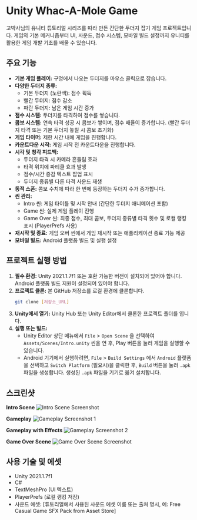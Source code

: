# Unity Whac-A-Mole Game

고박사님의 유니티 튜토리얼 시리즈를 따라 만든 간단한 두더지 잡기 게임 프로젝트입니다. 게임의 기본 메커니즘부터 UI, 사운드, 점수 시스템, 모바일 빌드 설정까지 유니티를 활용한 게임 개발 기초를 배울 수 있습니다.

## 주요 기능

*   **기본 게임 플레이:** 구멍에서 나오는 두더지를 마우스 클릭으로 잡습니다.
*   **다양한 두더지 종류:**
    *   기본 두더지 (노란색): 점수 획득
    *   빨간 두더지: 점수 감소
    *   파란 두더지: 남은 게임 시간 증가
*   **점수 시스템:** 두더지를 타격하여 점수를 쌓습니다.
*   **콤보 시스템:** 연속 타격 성공 시 콤보가 쌓이며, 점수 배율이 증가합니다. (빨간 두더지 타격 또는 기본 두더지 놓칠 시 콤보 초기화)
*   **게임 타이머:** 제한 시간 내에 게임을 진행합니다.
*   **카운트다운 시작:** 게임 시작 전 카운트다운을 진행합니다.
*   **시각 및 청각 피드백:**
    *   두더지 타격 시 카메라 흔들림 효과
    *   타격 위치에 파티클 효과 발생
    *   점수/시간 증감 텍스트 팝업 표시
    *   두더지 종류별 다른 타격 사운드 재생
*   **동적 스폰:** 콤보 수치에 따라 한 번에 등장하는 두더지 수가 증가합니다.
*   **씬 관리:**
    *   Intro 씬: 게임 타이틀 및 시작 안내 (간단한 두더지 애니메이션 포함)
    *   Game 씬: 실제 게임 플레이 진행
    *   Game Over 씬: 최종 점수, 최대 콤보, 두더지 종류별 타격 횟수 및 로컬 랭킹 표시 (PlayerPrefs 사용)
*   **재시작 및 종료:** 게임 오버 씬에서 게임 재시작 또는 애플리케이션 종료 기능 제공
*   **모바일 빌드:** Android 플랫폼 빌드 및 실행 설정

## 프로젝트 실행 방법

1.  **필수 환경:** Unity 2021.1.7f1 또는 호환 가능한 버전이 설치되어 있어야 합니다. Android 플랫폼 빌드 지원이 설정되어 있어야 합니다.
2.  **프로젝트 클론:** 본 GitHub 저장소를 로컬 환경에 클론합니다.
    ```bash
    git clone [저장소_URL]
    ```
3.  **Unity에서 열기:** Unity Hub 또는 Unity Editor에서 클론한 프로젝트 폴더를 엽니다.
4.  **실행 또는 빌드:**
    *   Unity Editor 상단 메뉴에서 `File` > `Open Scene` 을 선택하여 `Assets/Scenes/Intro.unity` 씬을 연 후, Play 버튼을 눌러 게임을 실행할 수 있습니다.
    *   Android 기기에서 실행하려면, `File` > `Build Settings` 에서 `Android` 플랫폼을 선택하고 `Switch Platform` (필요시)을 클릭한 후, `Build` 버튼을 눌러 `.apk` 파일을 생성합니다. 생성된 `.apk` 파일을 기기로 옮겨 설치합니다.

## 스크린샷

<!-- Intro 씬 스크린샷Placeholder -->
**Intro Scene**
![Intro Scene Screenshot](path/to/intro_scene_screenshot.png)

<!-- 게임 플레이 스크린샷 Placeholder 1 -->
**Gameplay**
![Gameplay Screenshot 1](path/to/gameplay_screenshot_1.png)

<!-- 게임 플레이 스크린샷 Placeholder 2 (다른 색 두더지 또는 효과 포함) -->
**Gameplay with Effects**
![Gameplay Screenshot 2](path/to/gameplay_screenshot_2.png)

<!-- Game Over 씬 스크린샷 Placeholder -->
**Game Over Scene**
![Game Over Scene Screenshot](path/to/game_over_scene_screenshot.png)

## 사용 기술 및 에셋

*   Unity 2021.1.7f1
*   C#
*   TextMeshPro (UI 텍스트)
*   PlayerPrefs (로컬 랭킹 저장)
*   사운드 에셋: [튜토리얼에서 사용된 사운드 에셋 이름 또는 출처 명시, 예: Free Casual Game SFX Pack from Asset Store]
